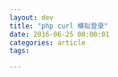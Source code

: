 ```yaml
---
layout: dev
title: "php curl 模拟登录"
date: 2016-06-25 00:00:01
categories: article
tags: 

---
```




